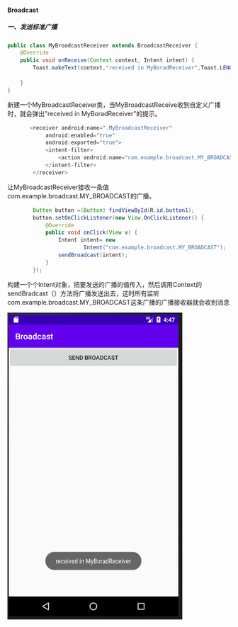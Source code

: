 #### Broadcast

##### 一、发送标准广播

```java
public class MyBroadcastReceiver extends BroadcastReceiver {
    @Override
    public void onReceive(Context context, Intent intent) {
        Toast.makeText(context,"received in MyBoradReceiver",Toast.LENGTH_SHORT).show();

    }
}

```

新建一个MyBroadcastReceiver类，当MyBroadcastReceive收到自定义广播时，就会弹出"received in MyBoradReceiver"的提示。

```java
       <receiver android:name=".MyBroadcastReceiver"
            android:enabled="true"
            android:exported="true">
            <intent-filter>
                <action android:name="com.example.broadcast.MY_BROADCAST"/>
            </intent-filter>
        </receiver>
```

让MyBroadcastReceiver接收一条值com.example.broadcast.MY_BROADCAST的广播。

```java
        Button button =(Button) findViewById(R.id.button1);
        button.setOnClickListener(new View.OnClickListener() {
            @Override
            public void onClick(View v) {
                Intent intent= new
                        Intent("com.example.broadcast.MY_BROADCAST");
                sendBroadcast(intent);
            }
        });

```

构建一个个Intent对象，把要发送的广播的值传入，然后调用Context的sendBradcast（）方法将广播发送出去，这时所有监听com.example.broadcast.MY_BROADCAST这条广播的广播接收器就会收到消息

![发送自定义标准广播](https://github.com/PengFeisupper/2018118122_Android/blob/homework/Broadcast/%E6%88%AA%E5%9B%BE/%E5%8F%91%E9%80%81%E8%87%AA%E5%AE%9A%E4%B9%89%E6%A0%87%E5%87%86%E5%B9%BF%E6%92%AD.png)

